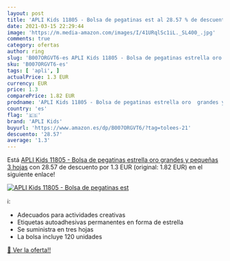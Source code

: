 ```yaml
---
layout: post
title: 'APLI Kids 11805 - Bolsa de pegatinas est al 28.57 % de descuento'
date: 2021-03-15 22:29:44
image: 'https://m.media-amazon.com/images/I/41URqlSc1iL._SL400_.jpg'
comments: true
category: ofertas
author: ring
slug: 'B007ORGVT6-es APLI Kids 11805 - Bolsa de pegatinas estrella oro grandes...'
sku: 'B007ORGVT6-es'
tags: [ 'apli', ]
actualPrice: 1.3 EUR
currency: EUR
price: 1.3
comparePrice: 1.82 EUR
prodname: 'APLI Kids 11805 - Bolsa de pegatinas estrella oro  grandes y pequeñas 3 hojas'
country: 'es'
flag: '🇪🇸'
brand: 'APLI Kids'
buyurl: 'https://www.amazon.es/dp/B007ORGVT6/?tag=tolees-21'
descuento: '28.57'
average: '1.3'
---
```


Está [APLI Kids 11805 - Bolsa de pegatinas estrella oro  grandes y pequeñas 3 hojas](https://www.amazon.es/dp/B007ORGVT6/?tag=tolees-21) con 28.57 de descuento por 1.3 EUR (original: 1.82 EUR) en el siguiente enlace!

[![APLI Kids 11805 - Bolsa de pegatinas est](https://m.media-amazon.com/images/I/41URqlSc1iL._SL400_.jpg)](https://www.amazon.es/dp/B007ORGVT6/?tag=tolees-21)

ℹ️:

- Adecuados para actividades creativas
- Etiquetas autoadhesivas permanentes en forma de estrella
- Se suministra en tres hojas
- La bolsa incluye 120 unidades

[🛒 Ver la oferta!!](https://www.amazon.es/dp/B007ORGVT6/?tag=tolees-21)
